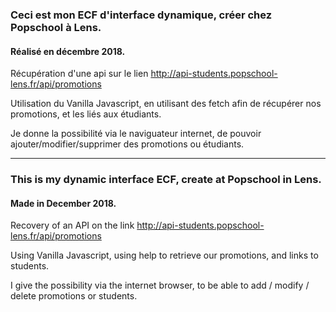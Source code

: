 ### Ceci est mon ECF d'interface dynamique, créer chez Popschool à Lens.

#### Réalisé en décembre 2018.


Récupération d'une api sur le lien http://api-students.popschool-lens.fr/api/promotions

Utilisation du Vanilla Javascript, en utilisant des fetch afin de récupérer nos promotions, et les liés aux étudiants.

Je donne la possibilité via le naviguateur internet, de pouvoir ajouter/modifier/supprimer des promotions ou étudiants.

-------------------------------------

### This is my dynamic interface ECF, create at Popschool in Lens.

#### Made in December 2018.


Recovery of an API on the link http://api-students.popschool-lens.fr/api/promotions

Using Vanilla Javascript, using help to retrieve our promotions, and links to students.

I give the possibility via the internet browser, to be able to add / modify / delete promotions or students.